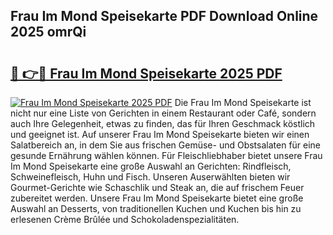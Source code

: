 ## Frau Im Mond Speisekarte PDF Download Online 2025 omrQi

# <h2><a href="http://gc5z43.nevu.top/?p=Frau+Im+Mond+Speisekarte">🔗 👉🔴 Frau Im Mond Speisekarte 2025 PDF</a></h2>

[![Frau Im Mond Speisekarte 2025 PDF](https://i.imgur.com/dBaPXMq.png)](http://gc5z43.nevu.top/?p=Frau+Im+Mond+Speisekarte)
Die Frau Im Mond Speisekarte ist nicht nur eine Liste von Gerichten in einem Restaurant oder Café, sondern auch Ihre Gelegenheit, etwas zu finden, das für Ihren Geschmack köstlich und geeignet ist. Auf unserer Frau Im Mond Speisekarte bieten wir einen Salatbereich an, in dem Sie aus frischen Gemüse- und Obstsalaten für eine gesunde Ernährung wählen können. Für Fleischliebhaber bietet unsere Frau Im Mond Speisekarte eine große Auswahl an Gerichten: Rindfleisch, Schweinefleisch, Huhn und Fisch. Unseren Auserwählten bieten wir Gourmet-Gerichte wie Schaschlik und Steak an, die auf frischem Feuer zubereitet werden. Unsere Frau Im Mond Speisekarte bietet eine große Auswahl an Desserts, von traditionellen Kuchen und Kuchen bis hin zu erlesenen Crème Brûlée und Schokoladenspezialitäten.
